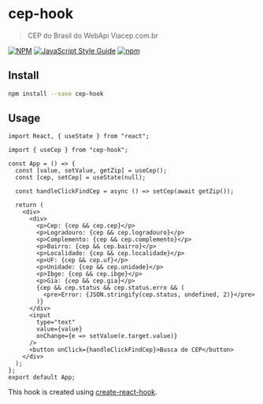 # cep-hook

> CEP do Brasil do WebApi Viacep.com.br

[![NPM](https://img.shields.io/npm/v/cep-hook.svg)](https://www.npmjs.com/package/cep-hook) [![JavaScript Style Guide](https://img.shields.io/badge/code_style-standard-brightgreen.svg)](https://standardjs.com) [![npm](https://img.shields.io/npm/dt/cep-hook?style=plastic)](https://www.npmjs.com/package/cep-hook)

## Install

```bash
npm install --save cep-hook
```

## Usage

```tsx
import React, { useState } from "react";

import { useCep } from "cep-hook";

const App = () => {
  const [value, setValue, getZip] = useCep();
  const [cep, setCep] = useState(null);

  const handleClickFindCep = async () => setCep(await getZip());

  return (
    <div>
      <div>
        <p>Cep: {cep && cep.cep}</p>
        <p>Logradouro: {cep && cep.logradouro}</p>
        <p>Complemento: {cep && cep.complemento}</p>
        <p>Bairro: {cep && cep.bairro}</p>
        <p>Localidade: {cep && cep.localidade}</p>
        <p>UF: {cep && cep.uf}</p>
        <p>Unidade: {cep && cep.unidade}</p>
        <p>Ibge: {cep && cep.ibge}</p>
        <p>Gia: {cep && cep.gia}</p>
        {cep && cep.status && cep.status.erro && (
          <pre>Error: {JSON.stringify(cep.status, undefined, 2)}</pre>
        )}
      </div>
      <input
        type="text"
        value={value}
        onChange={e => setValue(e.target.value)}
      />
      <button onClick={handleClickFindCep}>Busca de CEP</button>
    </div>
  );
};
export default App;
```

This hook is created using [create-react-hook](https://github.com/hermanya/create-react-hook).
